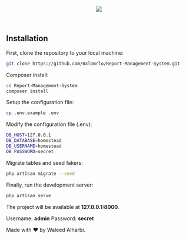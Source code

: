 ﻿<p align="center"><img src="https://lomrlo.me/up/01.png"></p><br />



## Installation

First, clone the repository to your local machine:

```bash
git clone https://github.com/0xlomrlo/Report-Management-System.git
```

Composer install:

```bash
cd Report-Management-System
composer install
```

Setup the configuration file:

```bash
cp .env.example .env
```

Modify the configuration file (.env):

```bash
DB_HOST=127.0.0.1
DB_DATABASE=homestead
DB_USERNAME=homestead
DB_PASSWORD=secret
```

Migrate tables and seed fakers:

```bash
php artisan migrate --seed
```

Finally, run the development server:

```bash
php artisan serve
```

The project will be available at **127.0.0.1:8000**.

Username: **admin** Password: **secret**




Made with ❤️ by Waleed Alharbi.